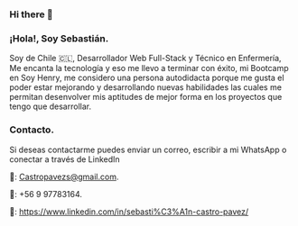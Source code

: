 ### Hi there 👋

### ¡Hola!, Soy Sebastián.

Soy de Chile 🇨🇱, Desarrollador Web Full-Stack y Técnico en Enfermería, Me encanta la tecnología y eso me llevo a terminar con éxito, mi Bootcamp en Soy Henry, me considero una persona autodidacta porque me gusta el poder estar mejorando y desarrollando nuevas habilidades las cuales me permitan desenvolver mis aptitudes de mejor forma en los proyectos que tengo que desarrollar.

### Contacto.

Si deseas contactarme puedes enviar un correo, escribir a mi WhatsApp o conectar a través de LinkedIn

📩: Castropavezs@gmail.com.

📱: +56 9 97783164.

🔗: https://www.linkedin.com/in/sebasti%C3%A1n-castro-pavez/


<!--
**SKxPx/SKxPx** is a ✨ _special_ ✨ repository because its `README.md` (this file) appears on your GitHub profile.

Here are some ideas to get you started:

- 🔭 I’m currently working on ...
- 🌱 I’m currently learning ...
- 👯 I’m looking to collaborate on ...
- 🤔 I’m looking for help with ...
- 💬 Ask me about ...
- 📫 How to reach me: ...
- 😄 Pronouns: ...
- ⚡ Fun fact: ...
-->

